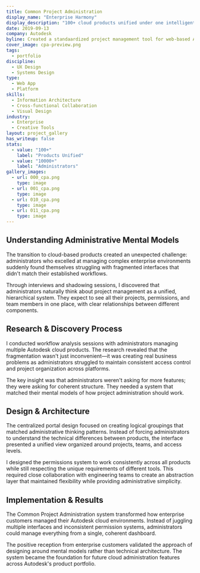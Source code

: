 ```yaml
---
title: Common Project Administration
display_name: "Enterprise Harmony"
display_description: "100+ cloud products unified under one intelligent command center"
date: 2019-09-13
company: Autodesk
byline: Created a standaardized project management tool for web-based Autodesk products
cover_image: cpa-preview.png
tags:
  - portfolio
discipline: 
  - UX Design
  - Systems Design
type:
  - Web App
  - Platform
skills:
  - Information Architecture
  - Cross-functional Collaboration
  - Visual Design
industry:
  - Enterprise
  - Creative Tools
layout: project_gallery
has_writeup: false
stats:
  - value: "100+"
    label: "Products Unified"
  - value: "10000+"
    label: "Administrators"
gallery_images:
  - url: 000_cpa.png
    type: image
  - url: 001_cpa.png
    type: image
  - url: 010_cpa.png
    type: image
  - url: 011_cpa.png
    type: image
---
```


## Understanding Administrative Mental Models

The transition to cloud-based products created an unexpected challenge: administrators who excelled at managing complex enterprise environments suddenly found themselves struggling with fragmented interfaces that didn't match their established workflows.

Through interviews and shadowing sessions, I discovered that administrators naturally think about project management as a unified, hierarchical system. They expect to see all their projects, permissions, and team members in one place, with clear relationships between different components.

## Research & Discovery Process

I conducted workflow analysis sessions with administrators managing multiple Autodesk cloud products. The research revealed that the fragmentation wasn't just inconvenient—it was creating real business problems as administrators struggled to maintain consistent access control and project organization across platforms.

The key insight was that administrators weren't asking for more features; they were asking for coherent structure. They needed a system that matched their mental models of how project administration should work.

## Design & Architecture

The centralized portal design focused on creating logical groupings that matched administrative thinking patterns. Instead of forcing administrators to understand the technical differences between products, the interface presented a unified view organized around projects, teams, and access levels.

I designed the permissions system to work consistently across all products while still respecting the unique requirements of different tools. This required close collaboration with engineering teams to create an abstraction layer that maintained flexibility while providing administrative simplicity.

## Implementation & Results

The Common Project Administration system transformed how enterprise customers managed their Autodesk cloud environments. Instead of juggling multiple interfaces and inconsistent permission systems, administrators could manage everything from a single, coherent dashboard.

The positive reception from enterprise customers validated the approach of designing around mental models rather than technical architecture. The system became the foundation for future cloud administration features across Autodesk's product portfolio.
